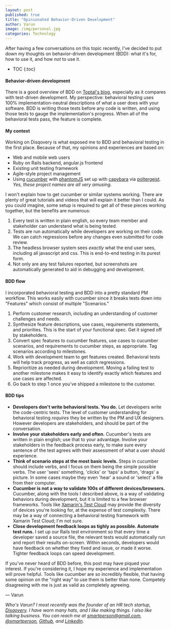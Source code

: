 ```yaml
---
layout: post
published: true
title: "Opinionated Behavior-Driven Development"
author: Varun
image: /img/personal.jpg
categories: Technology
---
```

After having a few conversations on this topic recently, I've decided to put down my thoughts on behavior-driven development (BDD): what it's for, how to use it, and how *not* to use it.

* TOC
{:toc}

#### Behavior-driven development

There is a good overview of BDD on [Toptal's blog](https://www.toptal.com/freelance/your-boss-won-t-appreciate-tdd-try-bdd), especially as it compares with test-driven development. My perspective: behavioral testing uses 100% implementation-neutral descriptions of what a user does with your software. BDD is writing those tests before any code is written, and using those tests to gauge the implementation's progress. When all of the behavioral tests pass, the feature is complete.

#### My context

Working on Disqovery is what exposed me to BDD and behavioral testing in the first place. Because of that, my opinions and experiences are based on:

* Web and mobile web users
* Ruby on Rails backend, angular.js frontend
* Existing unit testing framework
* Agile-style project management
* Using [cucumber](https://cucumber.io) with [phantomJS](http://phantomjs.org) set up with [capybara](https://github.com/teamcapybara/capybara) via [poltergeist](https://github.com/teampoltergeist/poltergeist). *Yes, these project names are all very amusing.*

I won't explain how to get cucumber or similar systems working. There are plenty of great tutorials and videos that will explain it better than I could. As you could imagine, some setup is required to get all of these pieces working together, but the benefits are numerous:

1. Every test is written in plain english, so every team member and stakeholder can understand what is being tested.
2. Tests are run automatically while developers are working on their code. We can catch regressions before any changes even submitted for code review.
3. The headless browser system sees *exactly* what the end user sees, including all javascript and css. This is end-to-end testing in its purest form.
4. Not only are any test failures reported, but screenshots are automatically generated to aid in debugging and development.

#### BDD flow

I incorporated behavioral testing and BDD into a pretty standard PM workflow. This works easily with cucumber since it breaks tests down into "Features" which consist of multiple "Scenarios."

1. Perform customer research, including an understanding of customer challenges and needs.
2. Synthesize feature descriptions, use cases, requirements statements, and priorities. This is the start of your functional spec. Get it signed off by stakeholders.
3. Convert spec features to cucumber features, use cases to cucumber scenarios, and requirements to cucumber steps, as appropriate. Tag scenarios according to milestones.
4. Work with development team to get features created. Behavioral tests will help track progress, as well as catch regressions.
5. Reprioritize as needed during development. Moving a failing test to another milestone makes it easy to identify exactly which features and use cases are affected.
6. Go back to step 1 once you've shipped a milestone to the customer.

#### BDD tips

* **Developers don't write behavioral tests. You do.** Let developers write the code-centric tests. The level of customer understanding for behavioral testing *requires* they be written by the PM and UX designers. However developers are stakeholders, and should be part of the conversation.
* **Involve your stakeholders early and often.** Cucumber's tests are written in plain english; use that to your advantage. Involve your stakeholders in the feedback process early, to make sure every sentence of the test agrees with their assessment of what a user should experience.
* **Think of scenario steps at the most basic levels.** Steps in cucumber should include verbs, and I focus on them being the simple possible verbs. The user 'sees' something, 'clicks' or 'taps' a button, 'drags' a picture. In some cases maybe they even 'hear' a sound or 'select' a file from their computer.
* **Cucumber is not a way to validate 100s of different devices/browsers.** Cucumber, along with the tools I described above, is a way of validating behaviors during development, but it is limited to a few browser frameworks. Tools like [Xamarin's Test Cloud](https://www.xamarin.com/test-cloud) may provide the diversity of devices you're looking for, at the expense of test complexity. There may be a way of connecting a behavioral testing framework with Xamarin Test Cloud; I'm not sure.
* **Close development feedback loops as tighly as possible. Automate test runs.** I set up our Rails test environment so that every time a developer saved a source file, the relevant tests would automatically run and report their results on-screen. Within seconds, developers would have feedback on whether they fixed and issue, or made it worse. Tighter feedback loops can speed development.

If you've never heard of BDD before, this post may have piqued your interest. If you're considering it, I hope my experience and implementation will prove helpful. Tools like cucumber are so incredibly flexible, that having some opinion on the "right way" to use them is better than none. Competely disagreeing with me is just as valid as completely agreeing.

&mdash;&nbsp;Varun

_Who's Varun? I most recently was the founder of an HR tech startup, [Disqovery](http://disqovery.com). I have worn many hats, and I like making things. I also like talking business. You can reach me at [smartperson@gmail.com](mailto:smartperson@gmail.com), [@smartperson](https://twitter.com/smartperson), [Github](https://github.com/smartperson), and [LinkedIn](https://linkedin.com/in/varunkmehta)._
